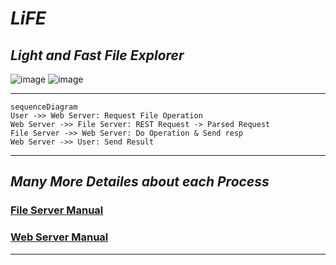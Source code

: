 # _LiFE_
## _**Li**ght and **F**ast **F**ile **E**xplorer_
![image](https://user-images.githubusercontent.com/57353430/179510031-f75e617d-5da7-4baa-a524-d0422b5c5620.png)
![image](https://user-images.githubusercontent.com/57353430/179510180-55dbbff2-36f8-4393-9c34-e90080305c7d.png)
___________________________________
```mermaid
sequenceDiagram
User ->> Web Server: Request File Operation
Web Server ->> File Server: REST Request -> Parsed Request
File Server ->> Web Server: Do Operation & Send resp
Web Server ->> User: Send Result
```
___________________________________
## *Many More Detailes about each Process*  
### [File Server Manual](file_server/README.md)  
### [Web Server Manual](web_server/README.md)  
____________________________________
